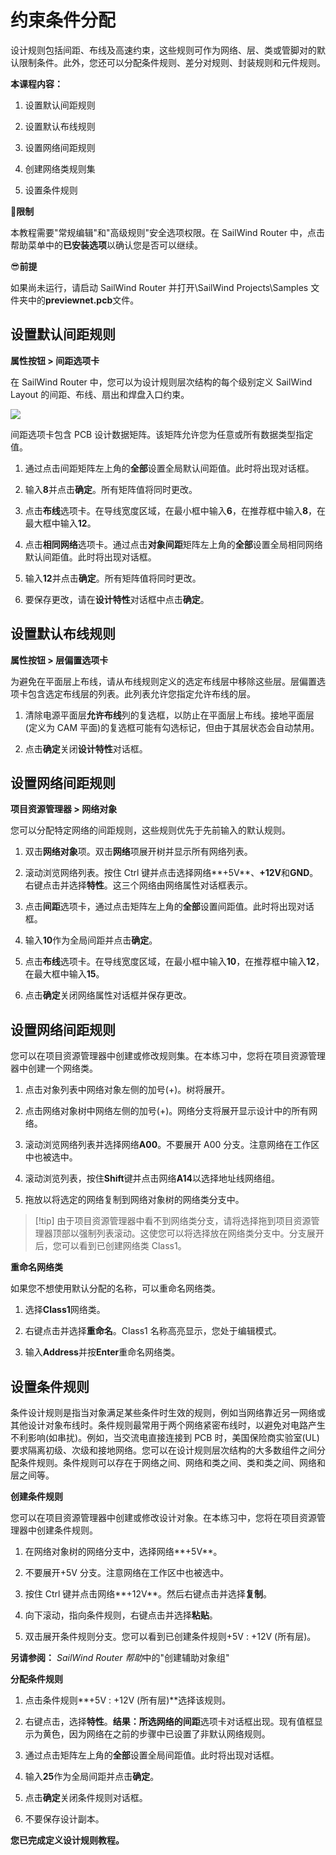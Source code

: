 # 约束条件分配

设计规则包括间距、布线及高速约束，这些规则可作为网络、层、类或管脚对的默认限制条件。此外，您还可以分配条件规则、差分对规则、封装规则和元件规则。

**本课程内容：**

1. 设置默认间距规则

2. 设置默认布线规则

3. 设置网络间距规则

4. 创建网络类规则集

5. 设置条件规则

🙊**限制**

本教程需要"常规编辑"和"高级规则"安全选项权限。在 SailWind Router 中，点击帮助菜单中的**已安装选项**以确认您是否可以继续。

😎**前提**

如果尚未运行，请启动 SailWind Router 并打开\SailWind Projects\Samples 文件夹中的**previewnet.pcb**文件。

## 设置默认间距规则

**属性按钮 > 间距选项卡**

在 SailWind Router 中，您可以为设计规则层次结构的每个级别定义 SailWind Layout 的间距、布线、扇出和焊盘入口约束。

![](/router/tutrial/2/_page_0_Figure_15.jpeg)

间距选项卡包含 PCB 设计数据矩阵。该矩阵允许您为任意或所有数据类型指定值。

1. 通过点击间距矩阵左上角的**全部**设置全局默认间距值。此时将出现对话框。

2. 输入**8**并点击**确定**。所有矩阵值将同时更改。

3. 点击**布线**选项卡。在导线宽度区域，在最小框中输入**6**，在推荐框中输入**8**，在最大框中输入**12**。

4. 点击**相同网络**选项卡。通过点击**对象间距**矩阵左上角的**全部**设置全局相同网络默认间距值。此时将出现对话框。

5. 输入**12**并点击**确定**。所有矩阵值将同时更改。

6. 要保存更改，请在**设计特性**对话框中点击**确定**。

## 设置默认布线规则

**属性按钮 > 层偏置选项卡**

为避免在平面层上布线，请从布线规则定义的选定布线层中移除这些层。层偏置选项卡包含选定布线层的列表。此列表允许您指定允许布线的层。

1. 清除电源平面层**允许布线**列的复选框，以防止在平面层上布线。接地平面层(定义为 CAM 平面)的复选框可能有勾选标记，但由于其层状态会自动禁用。

2. 点击**确定**关闭**设计特性**对话框。

## 设置网络间距规则

**项目资源管理器 > 网络对象**

您可以分配特定网络的间距规则，这些规则优先于先前输入的默认规则。

1. 双击**网络对象**项。双击**网络**项展开树并显示所有网络列表。

2. 滚动浏览网络列表。按住 Ctrl 键并点击选择网络**+5V**、**+12V**和**GND**。右键点击并选择**特性**。这三个网络由网络属性对话框表示。

3. 点击**间距**选项卡，通过点击矩阵左上角的**全部**设置间距值。此时将出现对话框。

4. 输入**10**作为全局间距并点击**确定**。

5. 点击**布线**选项卡。在导线宽度区域，在最小框中输入**10**，在推荐框中输入**12**，在最大框中输入**15**。

6. 点击**确定**关闭网络属性对话框并保存更改。

## 设置网络间距规则

您可以在项目资源管理器中创建或修改规则集。在本练习中，您将在项目资源管理器中创建一个网络类。

1. 点击对象列表中网络对象左侧的加号(+)。树将展开。

2. 点击网络对象树中网络左侧的加号(+)。网络分支将展开显示设计中的所有网络。

3. 滚动浏览网络列表并选择网络**A00**。不要展开 A00 分支。注意网络在工作区中也被选中。

4. 滚动浏览列表，按住**Shift**键并点击网络**A14**以选择地址线网络组。

5. 拖放以将选定的网络复制到网络对象树的网络类分支中。

> [!tip] 由于项目资源管理器中看不到网络类分支，请将选择拖到项目资源管理器顶部以强制列表滚动。这使您可以将选择放在网络类分支中。分支展开后，您可以看到已创建网络类 Class1。

**重命名网络类**

如果您不想使用默认分配的名称，可以重命名网络类。

1. 选择**Class1**网络类。

2. 右键点击并选择**重命名**。Class1 名称高亮显示，您处于编辑模式。

3. 输入**Address**并按**Enter**重命名网络类。

## 设置条件规则

条件设计规则是指当对象满足某些条件时生效的规则，例如当网络靠近另一网络或其他设计对象布线时。条件规则最常用于两个网络紧密布线时，以避免对电路产生不利影响(如串扰)。例如，当交流电直接连接到 PCB 时，美国保险商实验室(UL)要求隔离初级、次级和接地网络。您可以在设计规则层次结构的大多数组件之间分配条件规则。条件规则可以存在于网络之间、网络和类之间、类和类之间、网络和层之间等。

**创建条件规则**

您可以在项目资源管理器中创建或修改设计对象。在本练习中，您将在项目资源管理器中创建条件规则。

1. 在网络对象树的网络分支中，选择网络**+5V**。

2. 不要展开+5V 分支。注意网络在工作区中也被选中。

3. 按住 Ctrl 键并点击网络**+12V**。然后右键点击并选择**复制**。

4. 向下滚动，指向条件规则，右键点击并选择**粘贴**。

5. 双击展开条件规则分支。您可以看到已创建条件规则+5V : +12V (所有层)。

**另请参阅：** *SailWind Router 帮助*中的"创建辅助对象组"

**分配条件规则**

1. 点击条件规则**+5V : +12V (所有层)**选择该规则。

2. 右键点击，选择**特性**。**结果：**所选网络的**间距**选项卡对话框出现。现有值框显示为黄色，因为网络在之前的步骤中已设置了非默认网络规则。

3. 通过点击矩阵左上角的**全部**设置全局间距值。此时将出现对话框。

4. 输入**25**作为全局间距并点击**确定**。

5. 点击**确定**关闭条件规则对话框。

6. 不要保存设计副本。

**您已完成定义设计规则教程。**